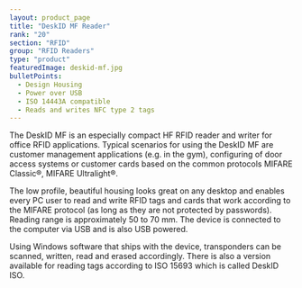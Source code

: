 ```yaml
---
layout: product_page
title: "DeskID MF Reader"
rank: "20"
section: "RFID"
group: "RFID Readers"
type: "product"
featuredImage: deskid-mf.jpg
bulletPoints:
  - Design Housing
  - Power over USB
  - ISO 14443A compatible
  - Reads and writes NFC type 2 tags
---
```

The DeskID MF is an especially compact HF RFID reader and writer for office RFID applications. Typical scenarios for using the DeskID MF are customer management applications (e.g. in the gym), configuring of door access systems or customer cards based on the common protocols MIFARE Classic®, MIFARE Ultralight®.

The low profile, beautiful housing looks great on any desktop and enables every PC user to read and write RFID tags and cards that work according to the MIFARE protocol (as long as they are not protected by passwords). Reading range is approximately 50 to 70 mm. The device is connected to the computer via USB and is also USB powered.

Using Windows software that ships with the device, transponders can be scanned, written, read and erased accordingly. There is also a version available for reading tags according to ISO 15693 which is called DeskID ISO.
